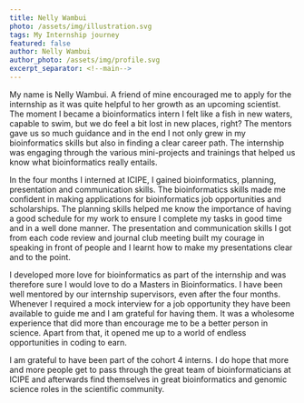 ```yaml
---
title: Nelly Wambui
photo: /assets/img/illustration.svg
tags: My Internship journey
featured: false
author: Nelly Wambui
author_photo: /assets/img/profile.svg
excerpt_separator: <!--main-->
---
```


<!--main-->

My name is Nelly Wambui. A friend of mine encouraged me to apply for the internship as it was quite helpful to her growth as an upcoming scientist. The moment I became a bioinformatics intern I felt like a fish in new waters, capable to swim, but we do feel a bit lost in new places, right? The mentors gave us so much guidance and in the end I not only grew in my bioinformatics skills but also in finding a clear career path. The internship was engaging  through the various mini-projects and trainings that helped us know what bioinformatics really entails. 

In the four months I interned at ICIPE, I gained bioinformatics, planning, presentation and communication skills. The bioinformatics skills made me confident in making applications for bioinformatics job opportunities and scholarships. The planning skills helped me know the importance of having a good schedule for my work to ensure I complete my tasks in good time and in a well done manner. The presentation and communication skills I got from each code review and journal club meeting built my courage in speaking in front of people and I learnt how to make my presentations clear and to the point.  

I developed more love for bioinformatics as part of the internship and was therefore sure I would love to do a Masters in Bioinformatics. I have been well mentored by our internship supervisors, even after the four months. Whenever I required a mock interview for a job opportunity they have been available to guide me and I am grateful for having them. It was a wholesome experience that did more than encourage me to be a better person in science. Apart from that, it opened me up to a world of endless opportunities in coding to earn.  

I am grateful to have been part of the cohort 4 interns. I do hope that more and more people get to pass through the great team of bioinformaticians at ICIPE and afterwards find themselves in great bioinformatics and genomic science roles in the scientific community.  
